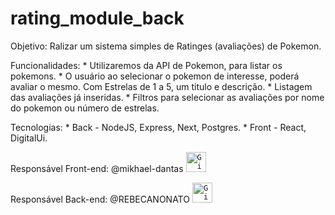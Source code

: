 # rating_module_back



Objetivo: Ralizar um sistema simples de Ratinges (avaliações) de Pokemon.

Funcionalidades: 
                  * Utilizaremos da API de Pokemon, para listar os pokemons.
                  * O usuário ao selecionar o pokemon de interesse, poderá avaliar o mesmo. Com Estrelas de 1 a 5, um titulo e descrição.
                  * Listagem das avaliações já inseridas.
                  * Filtros para selecionar as avaliações por nome do pokemon ou número de estrelas.

Tecnologias: 
                  * Back - NodeJS, Express, Next, Postgres.
                  * Front - React, DigitalUi.
              

Responsável Front-end: @mikhael-dantas <a href="https://github.com/mikhael-dantas">
  <code><img alt="GitHub do Mikhael" width="32" src="https://www.flaticon.com/svg/static/icons/svg/1450/733609.svg" /></code>
</a>

Responsável Back-end: @REBECANONATO <a href="https://github.com/REBECANONATO">
  <code><img alt="GitHub do Rebeca" width="32" src="https://www.flaticon.com/svg/static/icons/svg/1450/733609.svg" /></code>
</a>


